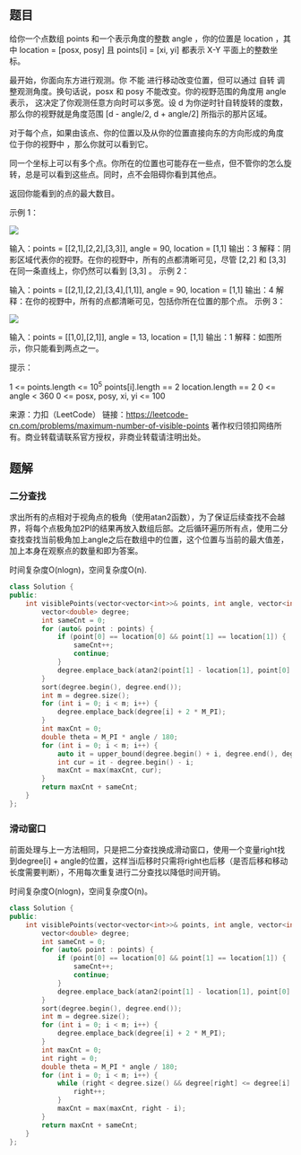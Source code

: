 ## 题目

给你一个点数组 points 和一个表示角度的整数 angle ，你的位置是 location ，其中 location = [posx, posy] 且 points[i] = [xi, yi] 都表示 X-Y 平面上的整数坐标。

最开始，你面向东方进行观测。你 不能 进行移动改变位置，但可以通过 自转 调整观测角度。换句话说，posx 和 posy 不能改变。你的视野范围的角度用 angle 表示， 这决定了你观测任意方向时可以多宽。设 d 为你逆时针自转旋转的度数，那么你的视野就是角度范围 [d - angle/2, d + angle/2] 所指示的那片区域。

对于每个点，如果由该点、你的位置以及从你的位置直接向东的方向形成的角度 位于你的视野中 ，那么你就可以看到它。

同一个坐标上可以有多个点。你所在的位置也可能存在一些点，但不管你的怎么旋转，总是可以看到这些点。同时，点不会阻碍你看到其他点。

返回你能看到的点的最大数目。

 

示例 1：

![](https://assets.leetcode-cn.com/aliyun-lc-upload/uploads/2020/10/04/89a07e9b-00ab-4967-976a-c723b2aa8656.png)

输入：points = [[2,1],[2,2],[3,3]], angle = 90, location = [1,1]
输出：3
解释：阴影区域代表你的视野。在你的视野中，所有的点都清晰可见，尽管 [2,2] 和 [3,3]在同一条直线上，你仍然可以看到 [3,3] 。
示例 2：

输入：points = [[2,1],[2,2],[3,4],[1,1]], angle = 90, location = [1,1]
输出：4
解释：在你的视野中，所有的点都清晰可见，包括你所在位置的那个点。
示例 3：

![](https://assets.leetcode-cn.com/aliyun-lc-upload/uploads/2020/10/04/5010bfd3-86e6-465f-ac64-e9df941d2e49.png)

输入：points = [[1,0],[2,1]], angle = 13, location = [1,1]
输出：1
解释：如图所示，你只能看到两点之一。


提示：

1 <= points.length <= 10<sup>5</sup>
points[i].length == 2
location.length == 2
0 <= angle < 360
0 <= posx, posy, xi, yi <= 100

来源：力扣（LeetCode）
链接：https://leetcode-cn.com/problems/maximum-number-of-visible-points
著作权归领扣网络所有。商业转载请联系官方授权，非商业转载请注明出处。

## 题解

### 二分查找

求出所有的点相对于视角点的极角（使用atan2函数），为了保证后续查找不会越界，将每个点极角加2PI的结果再放入数组后部。之后循环遍历所有点，使用二分查找查找当前极角加上angle之后在数组中的位置，这个位置与当前的最大值差，加上本身在观察点的数量和即为答案。

时间复杂度O(nlogn)，空间复杂度O(n).

```c++
class Solution {
public:
    int visiblePoints(vector<vector<int>>& points, int angle, vector<int>& location) {
        vector<double> degree;
        int sameCnt = 0;
        for (auto& point : points) {
            if (point[0] == location[0] && point[1] == location[1]) {
                sameCnt++;
                continue;
            }
            degree.emplace_back(atan2(point[1] - location[1], point[0] - location[0]));
        }
        sort(degree.begin(), degree.end());
        int m = degree.size();
        for (int i = 0; i < m; i++) {
            degree.emplace_back(degree[i] + 2 * M_PI);
        }
        int maxCnt = 0;
        double theta = M_PI * angle / 180;
        for (int i = 0; i < m; i++) {
            auto it = upper_bound(degree.begin() + i, degree.end(), degree[i] + theta);
            int cur = it - degree.begin() - i;
            maxCnt = max(maxCnt, cur);
        }
        return maxCnt + sameCnt;
    }
};
```

### 滑动窗口

前面处理与上一方法相同，只是把二分查找换成滑动窗口，使用一个变量right找到degree[i] + angle的位置，这样当i后移时只需将right也后移（是否后移和移动长度需要判断），不用每次重复进行二分查找以降低时间开销。

时间复杂度O(nlogn)，空间复杂度O(n)。

```c++
class Solution {
public:
    int visiblePoints(vector<vector<int>>& points, int angle, vector<int>& location) {
        vector<double> degree;
        int sameCnt = 0;
        for (auto& point : points) {
            if (point[0] == location[0] && point[1] == location[1]) {
                sameCnt++;
                continue;
            }
            degree.emplace_back(atan2(point[1] - location[1], point[0] - location[0]));
        }
        sort(degree.begin(), degree.end());
        int m = degree.size();
        for (int i = 0; i < m; i++) {
            degree.emplace_back(degree[i] + 2 * M_PI);
        }
        int maxCnt = 0;
        int right = 0;
        double theta = M_PI * angle / 180;
        for (int i = 0; i < m; i++) {
            while (right < degree.size() && degree[right] <= degree[i] + theta) {
                right++;
            }
            maxCnt = max(maxCnt, right - i);
        }
        return maxCnt + sameCnt;
    }
};
```

